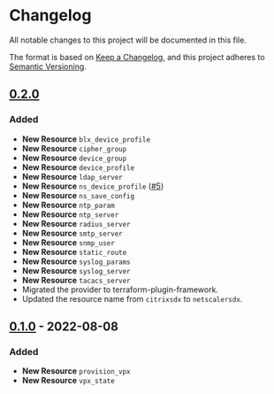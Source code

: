 # Changelog

All notable changes to this project will be documented in this file.

The format is based on [Keep a Changelog](https://keepachangelog.com/en/1.1.0/),
and this project adheres to [Semantic Versioning](https://semver.org/spec/v2.0.0.html).


## [0.2.0]

### Added

- **New Resource** `blx_device_profile`
- **New Resource** `cipher_group`
- **New Resource** `device_group`
- **New Resource** `device_profile`
- **New Resource** `ldap_server`
- **New Resource** `ns_device_profile` ([#5])
- **New Resource** `ns_save_config`
- **New Resource** `ntp_param`
- **New Resource** `ntp_server`
- **New Resource** `radius_server`
- **New Resource** `smtp_server`
- **New Resource** `snmp_user`
- **New Resource** `static_route`
- **New Resource** `syslog_params`
- **New Resource** `syslog_server`
- **New Resource** `tacacs_server`
- Migrated the provider to terraform-plugin-framework.
- Updated the resource name from `citrixsdx` to `netscalersdx`.


## [0.1.0] - 2022-08-08

### Added

* **New Resource** `provision_vpx`
* **New Resource** `vpx_state`


[Unreleased]: https://github.com/netscaler/terraform-provider-netscalersdx/compare/v0.2.0...HEAD
[0.2.0]: https://github.com/netscaler/terraform-provider-netscalersdx/compare/v0.1.0...0.2.0
[0.1.0]: https://github.com/netscaler/terraform-provider-netscalersdx/releases/tag/v0.1.0
[#5]: https://github.com/netscaler/terraform-provider-netscalersdx/issues/5